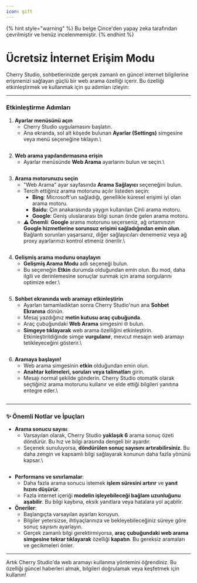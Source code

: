 ```yaml
---
icon: gift
---
```


{% hint style="warning" %}
Bu belge Çince'den yapay zeka tarafından çevrilmiştir ve henüz incelenmemiştir.
{% endhint %}

# Ücretsiz İnternet Erişim Modu

Cherry Studio, sohbetlerinizde gerçek zamanlı en güncel internet bilgilerine erişmenizi sağlayan güçlü bir web arama özelliği içerir. Bu özelliği etkinleştirmek ve kullanmak için şu adımları izleyin:

***

### Etkinleştirme Adımları

1. **Ayarlar menüsünü açın**
   * Cherry Studio uygulamasını başlatın.
   * Ana ekranda, sol alt köşede bulunan **Ayarlar (Settings)** simgesine veya menü seçeneğine tıklayın.\
     <figure><img src="../.gitbook/assets/Pasted image 20250416182458.png" alt=""><figcaption></figcaption></figure>
2. **Web arama yapılandırmasına erişin**
   * Ayarlar menüsünde **Web Arama** ayarlarını bulun ve seçin.\
     <figure><img src="../.gitbook/assets/Pasted image 20250416182559.png" alt=""><figcaption></figcaption></figure>
3. **Arama motorunuzu seçin**
   * "Web Arama" ayar sayfasında **Arama Sağlayıcı** seçeneğini bulun.
   * Tercih ettiğiniz arama motorunu açılır listeden seçin:
     * **Bing**: Microsoft'un sağladığı, genellikle küresel erişimi iyi olan arama motoru.
     * **Baidu**: Çin anakarasında yaygın kullanılan Çinli arama motoru.
     * **Google**: Geniş uluslararası bilgi sunan önde gelen arama motoru.
   * **⚠️ Önemli**: **Google** arama motorunu seçerseniz, ağ ortamınızın **Google hizmetlerine sorunsuz erişimi sağladığından emin olun**. Bağlantı sorunları yaşarsanız, diğer sağlayıcıları denemeniz veya ağ proxy ayarlarınızı kontrol etmeniz önerilir.\
     <figure><img src="../.gitbook/assets/Pasted image 20250416182637.png" alt=""><figcaption></figcaption></figure>
4. **Gelişmiş arama modunu onaylayın**
   * **Gelişmiş Arama Modu** adlı seçeneği bulun.
   * Bu seçeneğin **Etkin** durumda olduğundan emin olun. Bu mod, daha ilgili ve derinlemesine sonuçlar sunmak için arama sorgularını optimize eder.\
     <figure><img src="../.gitbook/assets/Pasted image 20250416182728.png" alt=""><figcaption></figcaption></figure>
5. **Sohbet ekranında web aramayı etkinleştirin**
   * Ayarları tamamladıktan sonra Cherry Studio'nun ana **Sohbet Ekranına** dönün.
   * Mesaj yazdığınız **metin kutusu araç çubuğunda**.
   * Araç çubuğundaki **Web Arama** simgesini 🌐 bulun.
   * **Simgeye tıklayarak** web arama özelliğini etkinleştirin. Etkinleştirildiğinde simge **vurgulanır**, mevcut mesajın web aramayı tetikleyeceğini gösterir.\
     <figure><img src="../.gitbook/assets/Pasted image 20250416182812.png" alt=""><figcaption></figcaption></figure>
6. **Aramaya başlayın!**
   * Web arama simgesinin **etkin** olduğundan emin olun.
   * **Anahtar kelimeleri, soruları veya talimatları** girin.
   * Mesajı normal şekilde gönderin. Cherry Studio otomatik olarak seçtiğiniz arama motorunu kullanır ve elde ettiği bilgileri yanıtına entegre eder.\
     <figure><img src="../.gitbook/assets/中美关税新动态.png" alt=""><figcaption></figcaption></figure>

***

### ✨ Önemli Notlar ve İpuçları

* **Arama sonucu sayısı**:
  * Varsayılan olarak, Cherry Studio **yaklaşık 6** arama sonuç özeti döndürür. Bu hız ve bilgi arasında dengeli bir ayardır.
  * Seçenek sunuluyorsa, **döndürülen sonuç sayısını artırabilirsiniz**. Bu daha zengin ve kapsamlı bilgi sağlayarak konunun daha fazla yönünü kapsar.\
    <figure><img src="../.gitbook/assets/Pasted image 20250416184145.png" alt=""><figcaption></figcaption></figure>
* **Performans ve sınırlamalar**:
  * Daha fazla arama sonucu istemek **işlem süresini artırır** ve **yanıt hızını düşürür**.
  * Fazla internet içeriği **modelin işleyebileceği bağlam uzunluğunu aşabilir**. Bu bilgi kaybına, eksik yanıtlara veya hatalara yol açabilir.
* **Öneriler**:
  * Başlangıçta varsayılan ayarları koruyun.
  * Bilgiler yetersizse, ihtiyaçlarınıza ve bekleyebileceğiniz süreye göre sonuç sayısını ayarlayın.
  * Gerçek zamanlı bilgi gerektirmiyorsa, **araç çubuğundaki web arama simgesine tekrar tıklayarak** özelliği **kapatın**. Bu gereksiz aramaları ve gecikmeleri önler.

***

Artık Cherry Studio'da web aramayı kullanma yöntemini öğrendiniz. Bu özelliği güncel haberleri almak, bilgileri doğrulamak veya keşfetmek için kullanın!